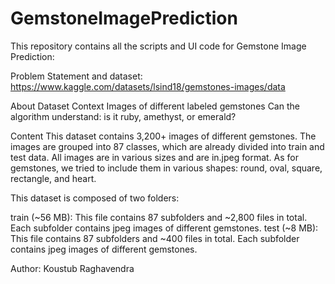 # GemstoneImagePrediction

This repository contains all the scripts and UI code for Gemstone Image Prediction:

Problem Statement and dataset: https://www.kaggle.com/datasets/lsind18/gemstones-images/data 

About Dataset
Context
Images of different labeled gemstones Can the algorithm understand: is it ruby, amethyst, or emerald?

Content
This dataset contains 3,200+ images of different gemstones. The images are grouped into 87 classes, which are already divided into train and test data. All images are in various sizes and are in.jpeg format.
As for gemstones, we tried to include them in various shapes: round, oval, square, rectangle, and heart.

This dataset is composed of two folders:

train (~56 MB): This file contains 87 subfolders and ~2,800 files in total. Each subfolder contains jpeg images of different gemstones.
test (~8 MB): This file contains 87 subfolders and ~400 files in total. Each subfolder contains jpeg images of different gemstones.

Author: Koustub Raghavendra
